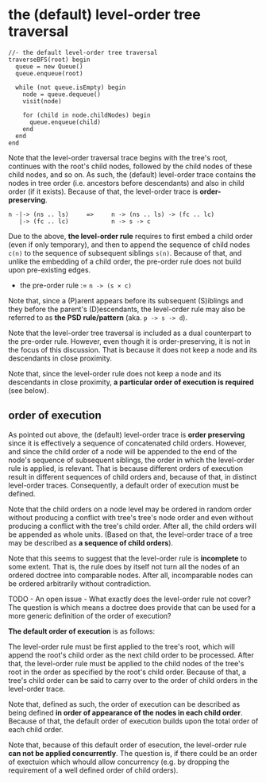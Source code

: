
<!-- ======================================================================= -->
# the (default) level-order tree traversal

```
//- the default level-order tree traversal
traverseBFS(root) begin
  queue = new Queue()
  queue.enqueue(root)

  while (not queue.isEmpty) begin
    node = queue.dequeue()
    visit(node)

    for (child in node.childNodes) begin
      queue.enqueue(child)
    end
  end
end
```

Note that the level-order traversal trace begins with the tree's root, continues
with the root's child nodes, followed by the child nodes of these child nodes,
and so on. As such, the (default) level-order trace contains the nodes in tree
order (i.e. ancestors before descendants) and also in child order (if it exists).
Because of that, the level-order trace is **order-preserving**.

```
n -|-> (ns .. ls)     =>     n -> (ns .. ls) -> (fc .. lc)
   |-> (fc .. lc)            n -> s -> c
```

Due to the above, **the level-order rule** requires to first embed a child order
(even if only temporary), and then to append the sequence of child nodes `c(n)`
to the sequence of subsequent siblings `s(n)`. Because of that, and unlike the
embedding of a child order, the pre-order rule does not build upon pre-existing
edges.

* the pre-order rule := `n -> (s × c)`

Note that, since a (P)arent appears before its subsequent (S)iblings and they
before the parent's (D)escendants, the level-order rule may also be referred
to as **the PSD rule/pattern** (aka. `p -> s -> d`).

Note that the level-order tree traversal is included as a dual counterpart to
the pre-order rule. However, even though it is order-preserving, it is not in
the focus of this discussion. That is because it does not keep a node and its
descendants in close proximity.

Note that, since the level-order rule does not keep a node and its descendants
in close proximity, **a particular order of execution is required** (see below).

<!-- ======================================================================= -->
## order of execution

As pointed out above, the (default) level-order trace is **order preserving**
since it is effectively a sequence of concatenated child orders. However,
and since the child order of a node will be appended to the end of the node's
sequence of subsequent siblings, the order in which the level-order rule is
applied, is relevant. That is because different orders of execution result
in different sequences of child orders and, because of that, in distinct
level-order traces. Consequently, a default order of execution must be defined.

Note that the child orders on a node level may be ordered in random order
without producing a conflict with tree's tree's node order and even without
producing a conflict with the tree's child order. After all, the child orders
will be appended as whole units. (Based on that, the level-order trace of a
tree may be described as **a sequence of child orders**).

Note that this seems to suggest that the level-order rule is **incomplete**
to some extent. That is, the rule does by itself not turn all the nodes of
an ordered doctree into comparable nodes. After all, incomparable nodes can
be ordered arbitrarily without contradiction.

TODO - An open issue - What exactly does the level-order rule not cover?
The question is which means a doctree does provide that can be used for
a more generic definition of the order of execution?

**The default order of execution** is as follows:

The level-order rule must be first applied to the tree's root, which will append
the root's child order as the next child order to be processed. After that, the
level-order rule must be applied to the child nodes of the tree's root in the
order as specified by the root's child order. Because of that, a tree's child
order can be said to carry over to the order of child orders in the level-order
trace.

Note that, defined as such, the order of execution can be described as being
defined **in order of appearance of the nodes in each child order**. Because
of that, the default order of execution builds upon the total order of each
child order.

Note that, because of this default order of esecution, the level-order rule
**can not be applied concurrently**. The question is, if there could be an
order of exectuion which whould allow concurrency (e.g. by dropping the
requirement of a well defined order of child orders).
